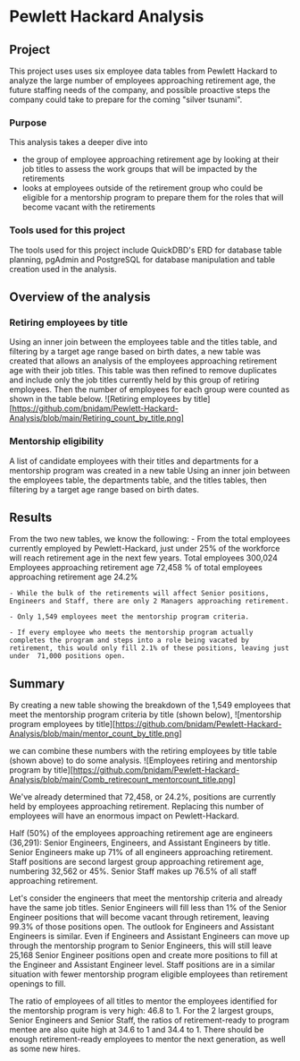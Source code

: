 # Pewlett Hackard Analysis

## Project 
This project uses uses six employee data tables from Pewlett Hackard to analyze the large number of employees approaching retirement age, the future staffing needs of the company, and possible proactive steps the company could take to prepare for the coming "silver tsunami".  

### Purpose 
This analysis takes a deeper dive into 
 - the group of employee approaching retirement age by looking at their job titles to assess the work groups that will be impacted by the retirements
 - looks at employees outside of the retirement group who could be eligible for a mentorship program to prepare them for the roles that will become vacant with the retirements 

### Tools used for this project
The tools used for this project include QuickDBD's ERD for database table planning, pgAdmin and PostgreSQL for database manipulation and table creation used in the analysis.

## Overview of the analysis
### Retiring employees by title
Using an inner join between the employees table and the titles table, and filtering by a target age range based on birth dates, a new table was created that allows an analysis of the employees approaching retirement age with their job titles.  This table was then refined to remove duplicates and include only the job titles currently held by this group of retiring employees. Then the number of employees for each group were counted as shown in the table below.
![Retiring employees by title][https://github.com/bnidam/Pewlett-Hackard-Analysis/blob/main/Retiring_count_by_title.png]

### Mentorship eligibility
A list of candidate employees with their titles and departments for a mentorship program was created in a new table Using an inner join between the employees table, the departments table, and the titles tables, then filtering by a target age range based on birth dates. 

## Results
From the two new tables, we know the following:
    - From the total employees currently employed by Pewlett-Hackard, just under 25% of the workforce will reach retirement age in the next few years. 
        Total employees                                 300,024
        Employees approaching retirement age            72,458
        % of total employees approaching retirement age 24.2%

    - While the bulk of the retirements will affect Senior positions, Engineers and Staff, there are only 2 Managers approaching retirement. 

    - Only 1,549 employees meet the mentorship program criteria.

    - If every employee who meets the mentorship program actually completes the program and steps into a role being vacated by retirement, this would only fill 2.1% of these positions, leaving just under  71,000 positions open. 

## Summary
By creating a new table showing the breakdown of the 1,549 employees that meet the mentorship program criteria by title (shown below), 
![mentorship program employees by title][https://github.com/bnidam/Pewlett-Hackard-Analysis/blob/main/mentor_count_by_title.png]

we can combine these numbers with the retiring employees by title table (shown above) to do some analysis.
![Employees retiring and mentorship program by title][https://github.com/bnidam/Pewlett-Hackard-Analysis/blob/main/Comb_retirecount_mentorcount_title.png]

We've already determined that  72,458, or 24.2%, positions are currently held by employees approaching retirement. Replacing this number of employees will have an enormous impact on Pewlett-Hackard.

Half (50%) of the employees approaching retirement age are engineers (36,291): Senior Engineers, Engineers, and Assistant Engineers by title. Senior Engineers make up 71% of all engineers approaching retirement. Staff positions are second largest group approaching retirement age, numbering 32,562 or 45%. Senior Staff makes up 76.5% of all staff approaching retirement. 

Let's consider the engineers that meet the mentorship criteria and already have the same job titles. Senior Engineers will fill less than 1% of the Senior Engineer positions that will become vacant through retirement, leaving 99.3% of those positions open. The outlook for Engineers and Assistant Engineers is similar. Even if Engineers and Assistant Engineers can move up through the mentorship program to Senior Engineers, this will still leave 25,168 Senior Engineer positions open and create more positions to fill at the Engineer and Assistant Engineer level. Staff positions are in a similar situation with fewer mentorship program eligible employees than retirement openings to fill.

The ratio of employees of all titles to mentor the employees identified for the mentorship program is very high: 46.8 to 1. For the 2 largest groups, Senior Engineers and Senior Staff, the ratios of retirement-ready to program mentee are also quite high at 34.6 to 1 and 34.4 to 1. There should be enough retirement-ready employees to mentor the next generation, as well as some new hires.




